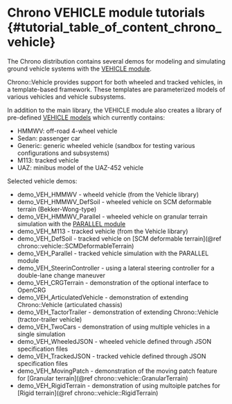 Chrono VEHICLE module tutorials {#tutorial_table_of_content_chrono_vehicle}
===============================

The Chrono distribution contains several demos for modeling and simulating ground vehicle systems with the [VEHICLE module](group__vehicle.html).

Chrono::Vehicle provides support for both wheeled and tracked vehicles, in a template-based framework. These templates are parameterized models of various vehicles and vehicle subsystems.

In addition to the main library, the VEHICLE module also creates a library of pre-defined [VEHICLE models](group__vehicle__models.html) which currently contains:

- HMMWV: off-road 4-wheel vehicle
- Sedan: passenger car
- Generic: generic wheeled vehicle (sandbox for testing various configurations and subsystems)
- M113: tracked vehicle
- UAZ: minibus model of the UAZ-452 vehicle

Selected vehicle demos:

- demo_VEH_HMMWV - wheeld vehicle (from the Vehicle library)
- demo_VEH_HMMWV_DefSoil - wheeled vehicle on SCM deformable terrain (Bekker-Wong-type)
- demo_VEH_HMMWV_Parallel - wheeled vehicle on granular terrain simulation with the [PARALLEL module](group__parallel_module)
- demo_VEH_M113 - tracked vehicle (from the Vehicle library)
- demo_VEH_DefSoil - tracked vehicle on [SCM deformable terrain](@ref chrono::vehicle::SCMDeformableTerrain)
- demo_VEH_Parallel - tracked vehicle simulation with the PARALLEL module
- demo_VEH_SteerinController - using a lateral steering controller for a double-lane change maneuver
- demo_VEH_CRGTerrain - demonstration of the optional interface to OpenCRG
- demo_VEH_ArticulatedVehicle - demonstration of extending Chrono::Vehicle (articulated chassis)
- demo_VEH_TactorTrailer - demonstration of extending Chrono::Vehicle (tractor-trailer vehicle)
- demo_VEH_TwoCars - demonstration of using multiple vehicles in a single simulation
- demo_VEH_WheeledJSON - wheeled vehicle defined through JSON specification files
- demo_VEH_TrackedJSON - tracked vehicle defined through JSON specification files
- demo_VEH_MovingPatch - demonstration of the moving patch feature for [Granular terrain](@ref chrono::vehicle::GranularTerrain)
- demo_VEH_RigidTerrain - demonstration of using multoiple patches for [Rigid terrain](@ref chrono::vehicle::RigidTerrain)
